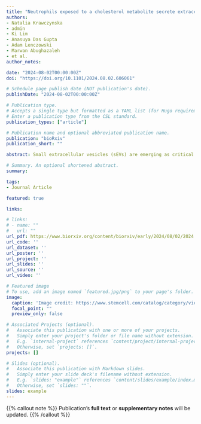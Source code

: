 ```yaml
---
title: "Neutrophils exposed to a cholesterol metabolite secrete extracellular vesicles that promote epithelial-mesenchymal transition and stemness in breast cancer cells"
authors:
- Natalia Krawczynska
- admin
- Ki Lim
- Anasuya Das Gupta
- Adam Lenczowski
- Marwan Abughazaleh
- et al.
author_notes:

date: "2024-08-02T00:00:00Z"
doi: "https://doi.org/10.1101/2024.08.02.606061"

# Schedule page publish date (NOT publication's date).
publishDate: "2024-08-02T00:00:00Z"

# Publication type.
# Accepts a single type but formatted as a YAML list (for Hugo requirements).
# Enter a publication type from the CSL standard.
publication_types: ["article"]

# Publication name and optional abbreviated publication name.
publication: "bioRxiv"
publication_short: ""

abstract: Small extracellular vesicles (sEVs) are emerging as critical mediators of intercellular communication in the tumor microenvironment (TME). Here, we investigate the mechanisms by which sEVs derived from neutrophils treated with the cholesterol metabolite, 27-hydroxycholesterol (27HC), influence breast cancer progression. sEVs released from 27HC treated neutrophils enhance epithelial-mesenchymal transition (EMT) and stem-like properties in breast cancer cells, resulting in loss of adherence, increased migratory capacity and resistance to cytotoxic chemotherapy. Decreased microRNAs (miRs) within the sEVs resulted in activation of the WNT/β-catenin signaling pathway in recipient cells and suggest that this may be a predominant pathway for stem-like phenotype and EMT. Our findings underscore a novel mechanism by which 27HC-modulated neutrophils contribute to breast cancer pathophysiology through EV-mediated intercellular communication, suggesting potential therapeutic targets in cancer treatment.

# Summary. An optional shortened abstract.
summary: 

tags:
- Journal Article

featured: true

links:

# links:
# - name: ""
#   url: ""
url_pdf: https://www.biorxiv.org/content/biorxiv/early/2024/08/02/2024.08.02.606061.full.pdf
url_code: ''
url_dataset: ''
url_poster: ''
url_project: ''
url_slides: ''
url_source: ''
url_video: ''

# Featured image
# To use, add an image named `featured.jpg/png` to your page's folder. 
image:
  caption: 'Image credit: https://www.stemcell.com/catalog/category/view/s/overview/id/1057/'
  focal_point: ""
  preview_only: false

# Associated Projects (optional).
#   Associate this publication with one or more of your projects.
#   Simply enter your project's folder or file name without extension.
#   E.g. `internal-project` references `content/project/internal-project/index.md`.
#   Otherwise, set `projects: []`.
projects: []

# Slides (optional).
#   Associate this publication with Markdown slides.
#   Simply enter your slide deck's filename without extension.
#   E.g. `slides: "example"` references `content/slides/example/index.md`.
#   Otherwise, set `slides: ""`.
slides: example
---
```


{{% callout note %}}
Publication’s **full text** or **supplementary notes** will be updated.
{{% /callout %}}

